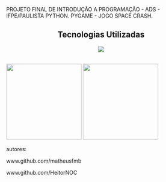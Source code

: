 
PROJETO FINAL DE INTRODUÇÃO A PROGRAMAÇÃO - ADS - IFPE/PAULISTA 
 PYTHON. PYGAME - JOGO SPACE CRASH.
 
<h2 align="center">Tecnologias Utilizadas</h2>
<p align="center">
  <a href="https://skillicons.dev">
    <img src="https://skillicons.dev/icons?i=python,vscode" />
  </a>
</p>

<div style="display: inline_block"><br>
<img src="https://user-images.githubusercontent.com/103079751/216784789-92f0cb71-7e56-4d5e-8e8b-34f770dcc76c.PNG" width="200px" />
<img src="https://user-images.githubusercontent.com/103079751/216784922-0d08ae0e-de02-42b6-accb-74740f8ecdc7.png" width="200px" />
</div>

autores:
<p>www.github.com/matheusfmb</p>
<p>www.github.com/HeitorNOC</p>

